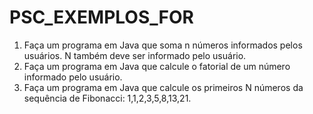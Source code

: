 # PSC_EXEMPLOS_FOR

1) Faça um programa em Java que soma n números informados pelos usuários. N também deve ser informado pelo usuário.
2) Faça um programa em Java que calcule o fatorial de um número informado pelo usuário.
3) Faça um programa em Java que calcule os primeiros N números da sequência de Fibonacci: 1,1,2,3,5,8,13,21.
